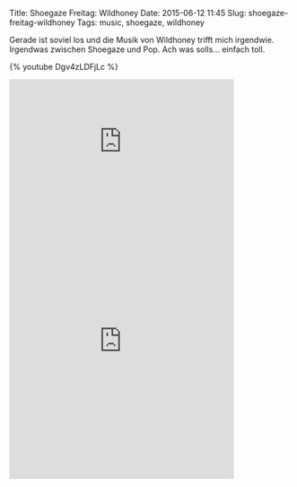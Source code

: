 Title: Shoegaze Freitag: Wildhoney
Date: 2015-06-12 11:45
Slug: shoegaze-freitag-wildhoney
Tags: music, shoegaze, wildhoney


Gerade ist soviel los und die Musik von Wildhoney trifft mich irgendwie. Irgendwas zwischen Shoegaze und Pop. Ach was solls... einfach toll.

{% youtube Dgv4zLDFjLc %}

<iframe style="border: 0; width: 400px; height: 241px;" src="https://bandcamp.com/EmbeddedPlayer/album=2989186570/size=large/bgcol=ffffff/linkcol=0687f5/artwork=small/transparent=true/" seamless><a href="http://wildhoneysound.bandcamp.com/album/seventeen-forever">Seventeen Forever by Wildhoney</a></iframe>

<iframe style="border: 0; width: 400px; height: 472px;" src="https://bandcamp.com/EmbeddedPlayer/album=362901220/size=large/bgcol=ffffff/linkcol=0687f5/artwork=small/transparent=true/" seamless><a href="http://derangedrecords.bandcamp.com/album/sleep-through-it-2">Sleep Through It by WILDHONEY</a></iframe>
